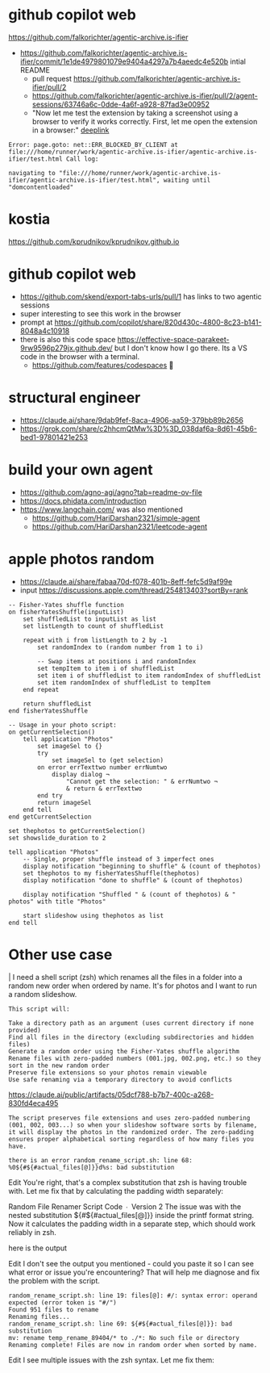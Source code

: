 # github copilot web 
https://github.com/falkorichter/agentic-archive.is-ifier

* https://github.com/falkorichter/agentic-archive.is-ifier/commit/1e1de4979801079e9404a4297a7b4aeedc4e520b intial README
   * pull request https://github.com/falkorichter/agentic-archive.is-ifier/pull/2
   * https://github.com/falkorichter/agentic-archive.is-ifier/pull/2/agent-sessions/63746a6c-0dde-4a6f-a928-87fad3e00952
   * "Now let me test the extension by taking a screenshot using a browser to verify it works correctly. First, let me open the extension in a browser:" [deeplink](https://github.com/falkorichter/agentic-archive.is-ifier/pull/2/agent-sessions/63746a6c-0dde-4a6f-a928-87fad3e00952#:~:text=Now%20let%20me%20test,playwright%2Dmcp%2Dserver%2Dbrowser_navigate)

```
Error: page.goto: net::ERR_BLOCKED_BY_CLIENT at file:///home/runner/work/agentic-archive.is-ifier/agentic-archive.is-ifier/test.html Call log:

navigating to "file:///home/runner/work/agentic-archive.is-ifier/agentic-archive.is-ifier/test.html", waiting until "domcontentloaded"
```

# kostia
https://github.com/kprudnikov/kprudnikov.github.io

# github copilot web 
* https://github.com/skend/export-tabs-urls/pull/1 has links to two agentic sessions
* super interesting to see this work in the browser
* prompt at https://github.com/copilot/share/820d430c-4800-8c23-b141-8048a4c10918
* there is also this code space https://effective-space-parakeet-9rw9596p279jx.github.dev/ but I don't know how I go there. Its a VS code in the browser with a terminal.
   * https://github.com/features/codespaces 🤔 


# structural engineer
* https://claude.ai/share/9dab9fef-8aca-4906-aa59-379bb89b2656 
* https://grok.com/share/c2hhcmQtMw%3D%3D_038daf6a-8d61-45b6-bed1-97801421e253

# build your own agent
* https://github.com/agno-agi/agno?tab=readme-ov-file
* https://docs.phidata.com/introduction
* https://www.langchain.com/ was also mentioned
   * https://github.com/HariDarshan2321/simple-agent
   * https://github.com/HariDarshan2321/leetcode-agent

# apple photos random

* https://claude.ai/share/fabaa70d-f078-401b-8eff-fefc5d9af99e
* input https://discussions.apple.com/thread/254813403?sortBy=rank

```
-- Fisher-Yates shuffle function
on fisherYatesShuffle(inputList)
	set shuffledList to inputList as list
	set listLength to count of shuffledList
	
	repeat with i from listLength to 2 by -1
		set randomIndex to (random number from 1 to i)
		
		-- Swap items at positions i and randomIndex
		set tempItem to item i of shuffledList
		set item i of shuffledList to item randomIndex of shuffledList
		set item randomIndex of shuffledList to tempItem
	end repeat
	
	return shuffledList
end fisherYatesShuffle

-- Usage in your photo script:
on getCurrentSelection()
	tell application "Photos"
		set imageSel to {}
		try
			set imageSel to (get selection)
		on error errTexttwo number errNumtwo
			display dialog ¬
				"Cannot get the selection: " & errNumtwo ¬
				& return & errTexttwo
		end try
		return imageSel
	end tell
end getCurrentSelection

set thephotos to getCurrentSelection()
set showslide_duration to 2

tell application "Photos"
	-- Single, proper shuffle instead of 3 imperfect ones
	display notification "beginning to shuffle" & (count of thephotos)
	set thephotos to my fisherYatesShuffle(thephotos)
	display notification "done to shuffle" & (count of thephotos)
	
	display notification "Shuffled " & (count of thephotos) & " photos" with title "Photos"
	
	start slideshow using thephotos as list
end tell
```

# Other use case

| I need a shell script (zsh) which renames all the files in a folder into a random new order when ordered by name. It's for photos and I want to run a random slideshow.

```
This script will:

Take a directory path as an argument (uses current directory if none provided)
Find all files in the directory (excluding subdirectories and hidden files)
Generate a random order using the Fisher-Yates shuffle algorithm
Rename files with zero-padded numbers (001.jpg, 002.png, etc.) so they sort in the new random order
Preserve file extensions so your photos remain viewable
Use safe renaming via a temporary directory to avoid conflicts
```

https://claude.ai/public/artifacts/05dcf788-b7b7-400c-a268-830fd4eca495 

```
The script preserves file extensions and uses zero-padded numbering (001, 002, 003...) so when your slideshow software sorts by filename, it will display the photos in the randomized order. The zero-padding ensures proper alphabetical sorting regardless of how many files you have.
```


```
there is an error random_rename_script.sh: line 68: %0${#${#actual_files[@]}}d%s: bad substitution
```

Edit
You're right, that's a complex substitution that zsh is having trouble with. Let me fix that by calculating the padding width separately:


Random File Renamer Script
Code ∙ Version 2 
The issue was with the nested substitution ${#${#actual_files[@]}} inside the printf format string. Now it calculates the padding width in a separate step, which should work reliably in zsh.

here is the output

Edit
I don't see the output you mentioned - could you paste it so I can see what error or issue you're encountering? That will help me diagnose and fix the problem with the script.

```
random_rename_script.sh: line 19: files[@]: #/: syntax error: operand expected (error token is "#/")
Found 951 files to rename
Renaming files...
random_rename_script.sh: line 69: ${#${#actual_files[@]}}: bad substitution
mv: rename temp_rename_89404/* to ./*: No such file or directory
Renaming complete! Files are now in random order when sorted by name.
```
Edit
I see multiple issues with the zsh syntax. Let me fix them:
```
